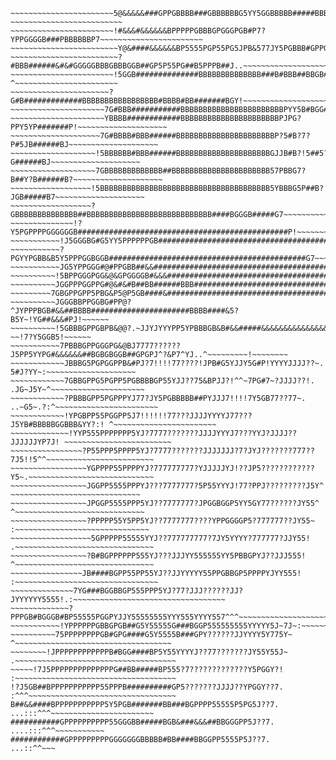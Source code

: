 
~~~~~~~~~~~~~~~~~~~~~~?&@&&BBPPPPPGBBBBB###BBB#BBGYJYPGBBBBB##BBBBBBBBB57~~~~~~~~~~~~~~~~~~~~~~~~~~~
~~~~~~~~~~~~~~~~~~~~~~~5@&&&&&###GPPGBBBB###GBBBBBBG5YY5GGBBBBB#####BBBBBP?~~~~~~~~~~~~~~~~~~~~~~~~~
~~~~~~~~~~~~~~~~~~~~~~~!#&&&#&&&&&&BPPPPPGBBBGPGGGPGB#P7?YPPGGGGB###PBBBBBBP7~~~~~~~~~~~~~~~~~~~~~~~
~~~~~~~~~~~~~~~~~~~~~~~~Y@&####&&&&&&BP5555PGP55PG5JPB&577JY5PGBBB#GPPGGB##G7~~~~~~~~~~~~~~~~~~~~~~~
~~~~~~~~~~~~~~~~~~~~~~~~?#BBB######&#&#GGGGGBBBGBBBGGB##GP5P55PG##B5PPPB##J..~~~~~~~~~~~~~~~~~~~~~~~
~~~~~~~~~~~~~~~~~~~~~~~!5GGB##############BBBBBBBBBBBBBB###B#BBB##BBGB##P^  ^~~~~~~~~~~~~~~~~~~~~~~~
~~~~~~~~~~~~~~~~~~~~~~?G#B#############BBBBBBBBBBBBBBBBB#BBBB#BB#######BGY!~~~~~~~~~~~~~~~~~~~~~~~~~
~~~~~~~~~~~~~~~~~~~~~7G#BBB###########BBBBBBBBBBBBBBBBBBBBBBBPYY5B#BGG#####BP?!~~~~~~~~~~~~~~~~~~~~~
~~~~~~~~~~~~~~~~~~~~~YBBBB############BBBBBBBBBBBBBBBBBBBBBBPJPG?PPY5YP#######P!~~~~~~~~~~~~~~~~~~~~
~~~~~~~~~~~~~~~~~~~~7G#BBBB#BBB######BBBBBBBBBBBBBBBBBBBBBBP?5#B?7?P#5JB######BJ~~~~~~~~~~~~~~~~~~~~
~~~~~~~~~~~~~~~~~~~!5BBBBBB#BBB######BBBBBBBBBBBBBBBBBBBBBGJJB#B?!5##5?G######BJ~~~~~~~~~~~~~~~~~~~~
~~~~~~~~~~~~~~~~~~~7GBBBBBBBBBBBBB##BBBBBBBBBBBBBBBBBBBBBB57PBBG7?B##Y?B######B?~~~~~~~~~~~~~~~~~~~~
~~~~~~~~~~~~~~~~~~!5BBBBBBBBBBBBBBBBBBBBBBBBBBBBBBBBBBBBBB5YBBBG5P##B?JGB#####B7~~~~~~~~~~~~~~~~~~~~
~~~~~~~~~~~~~~~~~~?GBBBBBBBBBBBBBB##BBBBBBBBBBBBBBBBBBBBBBBBBBBB####BGGGB#####G7~~~~~~~~~~~~~~~~~~~~
~~~~~~~~~~~~~~!?Y5PGPPPPGGGGGGB###############################################P!~~~~~~~~~~~~~~~~~~~~
~~~~~~~~~~~!J5GGGBG#G5YY5PPPPPPGB#############################################P!~~~~~~~~~~~~~~~~~~~~
~~~~~~~~~~~?PGYYPGBB&B5Y5PPPGGBGGB############################################G7~~~~~~~~~~~~~~~~~~~~
~~~~~~~~~~~JG5YPPGGG#@#PPGBB##&&###############################################B5?!~~~~~~~~~~~~~~~~~
~~~~~~~~~~!5BPPGGGPGG&@&GPGGGGB#&&&###############################################G5?!~~~~~~~~~~~~~~
~~~~~~~~~~JGGPPPGGPPG#@&#&#B##BB######BBB############################################GY7!~~~~~~~~~~~
~~~~~~~~~7GBGPPGPP5PBG&P5@P5GB####&####################################################BGY7~~~~~~~~~
~~~~~~~~~~JGGGBBPPGGBG#PP@?^JYPPPBGB#&&##BBBB######################BBBB####&5?B5Y~!YG##&&&#PJ!~~~~~~
~~~~~~~~~~!5GBBBGPPGBPB&@@?.~JJYJYYYPP5YPBBBGB&B#&&#####&&&&&&&&&&&&&&&&#@&#^JP!  ~~!7?Y5GGB5!~~~~~~
~~~~~~~~~~~7PBBBGPPGGGPG&@BJ7777??????J5PP5YYPG#&&&&&&##BGBGBGGB##GPGPJ^?&P7^YJ..^~~~~~~~~~!~~~~~~~~
~~~~~~~~~~~~JBBBG5PGPGGPPB&#PJ?7!!!!77????!JPB#G5YJJY5G#P!YYYYJJJJ??~.  5#J?YY~:~~~~~~~~~~~~~~~~~~~~
~~~~~~~~~~~~7GBBGPPG5PGPP5PGBBBBGP55YJJ??75&BPJJ?!^^~7PG#7~?JJJJ??!.  .JG~J5Y~^~~~~~~~~~~~~~~~~~~~~~
~~~~~~~~~~~~?PBBBGPP5PGPPPYJ77?JY5PGBBBBB##PYJJJ7!!!!7Y5GB77??77~. ..~G5~.?:^~~~~~~~~~~~~~~~~~~~~~~~
~~~~~~~~~~~~!YPGBPP55PGGPP5J7!!!!!!77???JJJJYYYYJ77???J5YB#BBBBBGGBBB&YY?:! ^~~~~~~~~~~~~~~~~~~~~~~~
~~~~~~~~~~~~~!YYP555PPPPPPP5YJ?7777???????JJJJYYYJ7???YYJ?JJJJ??JJJJJJYP7J! ~~~~~~~~~~~~~~~~~~~~~~~~
~~~~~~~~~~~~~~~~?P55PPP5PPPP5YJ?7777???????JJJJJJJ?7?JYJ???????777??7J5!!5^^~~~~~~~~~~~~~~~~~~~~~~~~
~~~~~~~~~~~~~~~~~YGPPPP55PPPPYJ?777777777?YJJJJJYJ!??JP5????????????Y5~.~~~~~~~~~~~~~~~~~~~~~~~~~~~~
~~~~~~~~~~~~~~~~~JGGPP5555PPPYJ???7777777?5P55YYYJ!77?PPJ?????????J5Y^ ~~~~~~~~~~~~~~~~~~~~~~~~~~~~~
~~~~~~~~~~~~~~~~~JPGGP5555PPP5YJ??7777777?JPGGBGGP5YY5GY77??????JY55^ ^~~~~~~~~~~~~~~~~~~~~~~~~~~~~~
~~~~~~~~~~~~~~~~~?PPPPP55Y5PP5YJ??7777777????YPPGGGGP5?777777??JY55~ :~~~~~~~~~~~~~~~~~~~~~~~~~~~~~~
~~~~~~~~~~~~~~~~~~5GPPPPP55555YYJ??777777777?7JY5YYYY?777777?JJY55! .~~~~~~~~~~~~~~~~~~~~~~~~~~~~~~~
~~~~~~~~~~~~~~~~~?B#BGPPPPPP555YJ???JJJYY555555YY5PBBGPYJ??JJJ555!  ^~~~~~~~~~~~~~~~~~~~~~~~~~~~~~~~
~~~~~~~~~~~~~~~~JB####BGPP55PP55YJ??JJYYYYY55PPGBBGP5PPPPYJYY555!  :~~~~~~~~~~~~~~~~~~~~~~~~~~~~~~~~
~~~~~~~~~~~~~~7YG###BGGBBGP555PPP5YJ?77?JJJ??????JJ?JYYYYYY5555!.:~~~~~~~~~~~~~~~~~~~~~~~~~~~~~~~~~~
~~~~~~~~~~~~~?PPPGB#BGGGB#BP55555PGGPYJJY55555555YYY555YYYY557^^^~~~~~~~~~~~~~~~~~~~~~~~~~~~~~~~~~~~
~~~~~~~~~~~!YPPPPPPGBBGPGB##G5Y55555G###BGGP555555555YYYYY5J~7J~:~~~~~~~~~~~~~~~~~~~~~~~~~~~~~~~~~~~
~~~~~~~~~~75PPPPPPPPGB#GPG####G5Y5555B###GPY??????JJYYYY5Y775Y~ ^~~~~~~~~~~~~~~~~~~~~~~~~~~~~~~~~~~~
~~~~~~~~!JPPPPPPPPPPPPB#BGG####BP5Y55YYYYJ??77???????JY55Y55J~ .~~~~~~~~~~~~~~~~~~~~~~~~~~~~~~~~~~~~
~~~~~!7J5PPPPPPPPPPPPPPG##BB#####BP555?7?????????????Y5PGGY?!  :~~~~~~~~~~~~~~~~~~~~~~~~~~~~~~~~~~~~
!?J5GB##BPPPPPPPPPPP55PPPB##########GP5???????JJJJ??YPGGY??7.  :^^^~~~~~~~~~~~~~~~~~~~~~~~~~~~~~~~~~
B##&&####BPPPPPPPPPPP5Y5PGB#######BB###BGPPPP55555P5PG5J??7.        ...:::^^^~~~~~~~~~~~~~~~~~~~~~~~
###########GPPPPPPPPPP55GGGBB#####BGB&###&&&##BBGGGPP5J??7.                    ....:::^^^~~~~~~~~~~~
############GPPPPPPPPPGGGGGGGBBBBB#BB####BBGGPP5555P5J??7.                                ...::^^~~~

